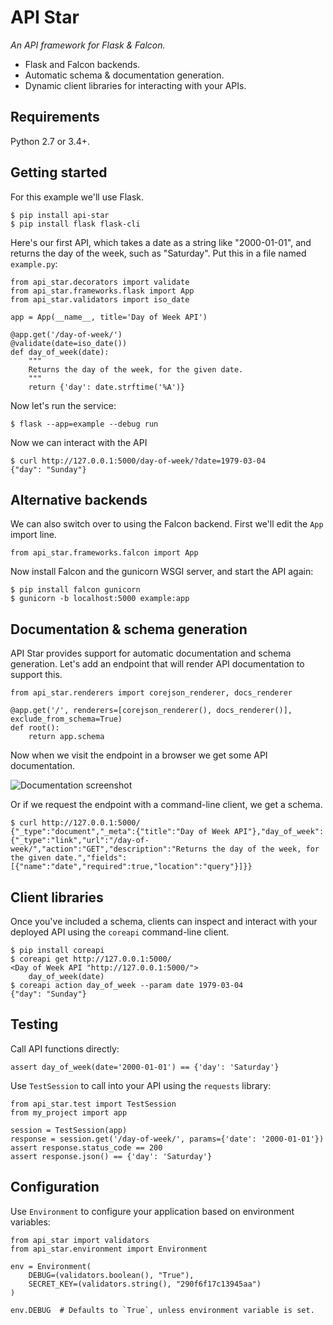 # API Star

*An API framework for Flask & Falcon.*

* Flask and Falcon backends.
* Automatic schema & documentation generation.
* Dynamic client libraries for interacting with your APIs.

## Requirements

Python 2.7 or 3.4+.

## Getting started

For this example we'll use Flask.

    $ pip install api-star
    $ pip install flask flask-cli

Here's our first API, which takes a date as a string like "2000-01-01", and returns the day of the week, such as "Saturday". Put this in a file named `example.py`:

    from api_star.decorators import validate
    from api_star.frameworks.flask import App
    from api_star.validators import iso_date

    app = App(__name__, title='Day of Week API')

    @app.get('/day-of-week/')
    @validate(date=iso_date())
    def day_of_week(date):
        """
        Returns the day of the week, for the given date.
        """
        return {'day': date.strftime('%A')}

Now let's run the service:

    $ flask --app=example --debug run

Now we can interact with the API

    $ curl http://127.0.0.1:5000/day-of-week/?date=1979-03-04
    {"day": "Sunday"}

## Alternative backends

We can also switch over to using the Falcon backend.
First we'll edit the `App` import line.

    from api_star.frameworks.falcon import App

Now install Falcon and the gunicorn WSGI server, and start the API again:

    $ pip install falcon gunicorn
    $ gunicorn -b localhost:5000 example:app

## Documentation & schema generation

API Star provides support for automatic documentation and schema generation.
Let's add an endpoint that will render API documentation to support this.

    from api_star.renderers import corejson_renderer, docs_renderer

    @app.get('/', renderers=[corejson_renderer(), docs_renderer()], exclude_from_schema=True)
    def root():
        return app.schema

Now when we visit the endpoint in a browser we get some API documentation.

![Documentation screenshot](https://raw.githubusercontent.com/tomchristie/api-star/master/docs/screenshot.png)

Or if we request the endpoint with a command-line client, we get a schema.

    $ curl http://127.0.0.1:5000/
    {"_type":"document","_meta":{"title":"Day of Week API"},"day_of_week":{"_type":"link","url":"/day-of-week/","action":"GET","description":"Returns the day of the week, for the given date.","fields":[{"name":"date","required":true,"location":"query"}]}}

## Client libraries

Once you've included a schema, clients can inspect and interact with your
deployed API using the `coreapi` command-line client.

    $ pip install coreapi
    $ coreapi get http://127.0.0.1:5000/
    <Day of Week API "http://127.0.0.1:5000/">
        day_of_week(date)
    $ coreapi action day_of_week --param date 1979-03-04
    {"day": "Sunday"}

## Testing

Call API functions directly:

    assert day_of_week(date='2000-01-01') == {'day': 'Saturday'}

Use `TestSession` to call into your API using the `requests` library:

    from api_star.test import TestSession
    from my_project import app

    session = TestSession(app)
    response = session.get('/day-of-week/', params={'date': '2000-01-01'})
    assert response.status_code == 200
    assert response.json() == {'day': 'Saturday'}

## Configuration

Use `Environment` to configure your application based on environment variables:

    from api_star import validators
    from api_star.environment import Environment

    env = Environment(
        DEBUG=(validators.boolean(), "True"),
        SECRET_KEY=(validators.string(), "290f6f17c13945aa")
    )

    env.DEBUG  # Defaults to `True`, unless environment variable is set.
